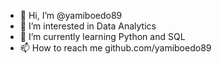 - 👋 Hi, I’m @yamiboedo89
- 👀 I’m interested in Data Analytics
- 🌱 I’m currently learning Python and SQL
- 📫 How to reach me github.com/yamiboedo89

<!---
yamiboedo89/yamiboedo89 is a ✨ special ✨ repository because its `README.md` (this file) appears on your GitHub profile.
You can click the Preview link to take a look at your changes.
--->
